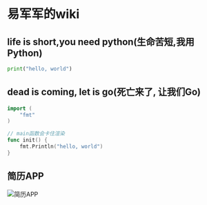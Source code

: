 # 易军军的wiki

## life is short,you need python(生命苦短,我用Python)

```python
print("hello, world")
```

## dead is coming, let is go(死亡来了, 让我们Go)

```go
import (
    "fmt"
)

// main函数会卡住渲染
func init() {
    fmt.Println("hello, world")
}
```

## 简历APP

![简历APP](!img/app.png)